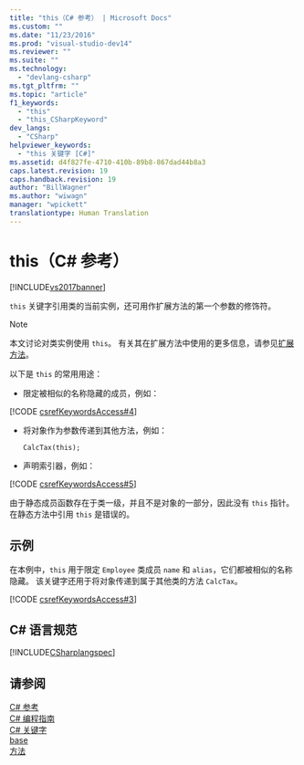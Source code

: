 ```yaml
---
title: "this（C# 参考） | Microsoft Docs"
ms.custom: ""
ms.date: "11/23/2016"
ms.prod: "visual-studio-dev14"
ms.reviewer: ""
ms.suite: ""
ms.technology: 
  - "devlang-csharp"
ms.tgt_pltfrm: ""
ms.topic: "article"
f1_keywords: 
  - "this"
  - "this_CSharpKeyword"
dev_langs: 
  - "CSharp"
helpviewer_keywords: 
  - "this 关键字 [C#]"
ms.assetid: d4f827fe-4710-410b-89b8-867dad44b8a3
caps.latest.revision: 19
caps.handback.revision: 19
author: "BillWagner"
ms.author: "wiwagn"
manager: "wpickett"
translationtype: Human Translation
---
```

# this（C# 参考）
[!INCLUDE[vs2017banner](../../../csharp/includes/vs2017banner.md)]

`this` 关键字引用类的当前实例，还可用作扩展方法的第一个参数的修饰符。  
  
> [!NOTE]
>  本文讨论对类实例使用 `this`。  有关其在扩展方法中使用的更多信息，请参见[扩展方法](../../../csharp/programming-guide/classes-and-structs/extension-methods.md)。  
  
 以下是 `this` 的常用用途：  
  
-   限定被相似的名称隐藏的成员，例如：  
  
 [!CODE [csrefKeywordsAccess#4](../CodeSnippet/VS_Snippets_VBCSharp/csrefKeywordsAccess#4)]  
  
-   将对象作为参数传递到其他方法，例如：  
  
    ```  
    CalcTax(this);  
    ```  
  
-   声明索引器，例如：  
  
 [!CODE [csrefKeywordsAccess#5](../CodeSnippet/VS_Snippets_VBCSharp/csrefKeywordsAccess#5)]  
  
 由于静态成员函数存在于类一级，并且不是对象的一部分，因此没有 `this` 指针。  在静态方法中引用 `this` 是错误的。  
  
## 示例  
 在本例中，`this` 用于限定 `Employee` 类成员 `name` 和 `alias`，它们都被相似的名称隐藏。  该关键字还用于将对象传递到属于其他类的方法 `CalcTax`。  
  
 [!CODE [csrefKeywordsAccess#3](../CodeSnippet/VS_Snippets_VBCSharp/csrefKeywordsAccess#3)]  
  
## C\# 语言规范  
 [!INCLUDE[CSharplangspec](../../../csharp/language-reference/keywords/includes/csharplangspec_md.md)]  
  
## 请参阅  
 [C\# 参考](../../../csharp/language-reference/index.md)   
 [C\# 编程指南](../../../csharp/programming-guide/index.md)   
 [C\# 关键字](../../../csharp/language-reference/keywords/index.md)   
 [base](../../../csharp/language-reference/keywords/base.md)   
 [方法](../../../csharp/programming-guide/classes-and-structs/methods.md)